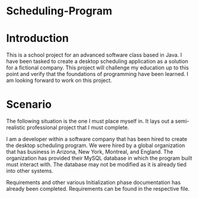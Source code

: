 # Scheduling-Program

# Introduction

This is a school project for an advanced software class based in Java. I have been tasked to create a desktop scheduling application as a solution for a fictional company. This project will challenge my education up to this point and verify that the foundations of programming have been learned. I am looking forward to work on this project.

# Scenario

The following situation is the one I must place myself in. It lays out a semi-realistic professional project that I must complete.

I am a developer within a software company that has been hired to create the desktop scheduling program. We were hired by a global organization that has business in Arizona, New York, Montreal, and England. The organization has provided their MySQL database in which the program built must interact with. The database may not be modified as it is already tied into other systems.

Requirements and other various Initialization phase documentation has already been completed. Requirements can be found in the respective file.
